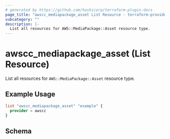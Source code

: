 ```yaml
---
# generated by https://github.com/hashicorp/terraform-plugin-docs
page_title: "awscc_mediapackage_asset List Resource - terraform-provider-awscc"
subcategory: ""
description: |-
  List all resources for AWS::MediaPackage::Asset resource type.
---
```


# awscc_mediapackage_asset (List Resource)

List all resources for `AWS::MediaPackage::Asset` resource type.

## Example Usage

```terraform
list "awscc_mediapackage_asset" "example" {
  provider = awscc
}
```

<!-- schema generated by tfplugindocs -->
## Schema

